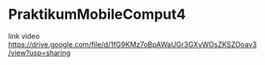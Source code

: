 # PraktikumMobileComput4
link video 
https://drive.google.com/file/d/1fG9KMz7oBpAWaUGr3GXyWOsZKSZOoav3/view?usp=sharing

